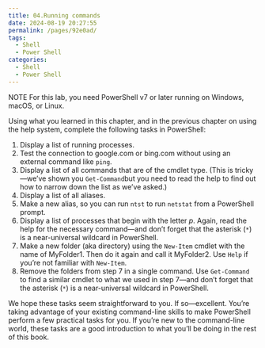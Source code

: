 ```yaml
---
title: 04.Running commands
date: 2024-08-19 20:27:55
permalink: /pages/92e0ad/
tags:
  - Shell
  - Power Shell
categories:
  - Shell
  - Power Shell
---
```


NOTE For this lab, you need PowerShell v7 or later running on Windows, macOS, or Linux.

Using what you learned in this chapter, and in the previous chapter on using the help system, complete the following tasks in PowerShell:

1. Display a list of running processes.
2. Test the connection to google.com or bing.com without using an external command like `ping`.
3. Display a list of all commands that are of the cmdlet type. (This is tricky—we’ve shown you `Get-Command`but you need to read the help to find out how to narrow down the list as we’ve asked.)
4. Display a list of all aliases.
5. Make a new alias, so you can run `ntst` to run `netstat` from a PowerShell prompt.
6. Display a list of processes that begin with the letter _p_. Again, read the help for the necessary command—and don’t forget that the asterisk (`*`) is a near-universal wildcard in PowerShell.
7. Make a new folder (aka directory) using the `New-Item` cmdlet with the name of MyFolder1. Then do it again and call it MyFolder2. Use `Help` if you’re not familiar with `New-Item`.
8. Remove the folders from step 7 in a single command. Use `Get-Command` to find a similar cmdlet to what we used in step 7—and don’t forget that the asterisk (`*`) is a near-universal wildcard in PowerShell.

We hope these tasks seem straightforward to you. If so—excellent. You’re taking advantage of your existing command-line skills to make PowerShell perform a few practical tasks for you. If you’re new to the command-line world, these tasks are a good introduction to what you’ll be doing in the rest of this book.
